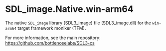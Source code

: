 # SDL_image.Native.win-arm64

The native `SDL_image` library (SDL3_image) file (SDL3_image.dll) for the `win-arm64` target framework moniker (TFM).

For more information, see the main repository: https://github.com/bottlenoselabs/SDL3-cs

